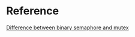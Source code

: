 



# Reference

[Difference between binary semaphore and mutex](http://stackoverflow.com/questions/62814/difference-between-binary-semaphore-and-mutex)

